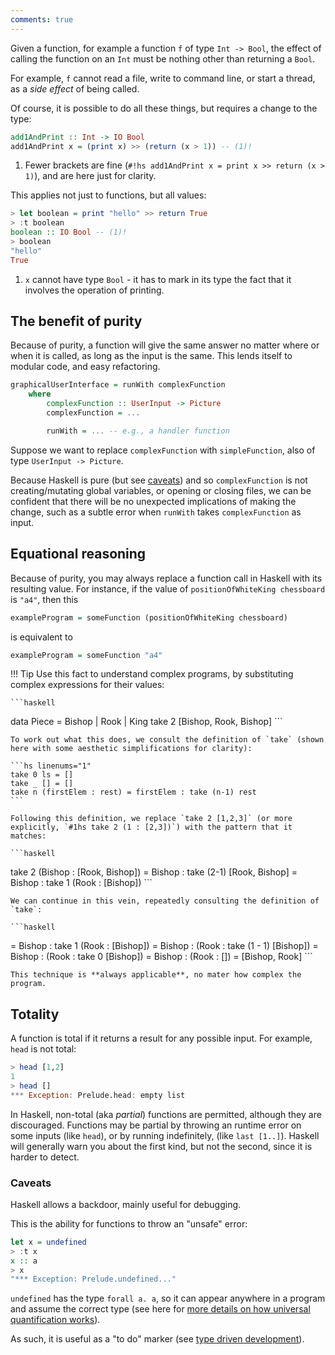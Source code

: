 ```yaml
---
comments: true
---
```



Given a function, for example a function `f` of type `Int -> Bool`, the effect of calling the function on an `Int` must be nothing other than returning a `Bool`.

For example, `f` cannot read a file, write to command line, or start a thread, as a *side effect* of being called.

Of course, it is possible to do all these things, but requires a change to the type:

```hs
add1AndPrint :: Int -> IO Bool
add1AndPrint x = (print x) >> (return (x > 1)) -- (1)!
```

1. Fewer brackets are fine (`#!hs add1AndPrint x = print x >> return (x > 1)`), and are here just for clarity.

This applies not just to functions, but all values:

```hs title="repl example"
> let boolean = print "hello" >> return True
> :t boolean
boolean :: IO Bool -- (1)!
> boolean
"hello"
True
```

1. `x` cannot have type `Bool` - it has to mark in its type the fact that it involves the operation of printing.

## The benefit of purity

Because of purity, a function will give the same answer no matter where or when it is called, as long as the input is the same. This lends itself to modular code, and easy refactoring.

```hs
graphicalUserInterface = runWith complexFunction
    where 
        complexFunction :: UserInput -> Picture
        complexFunction = ...

        runWith = ... -- e.g., a handler function
```

Suppose we want to replace `complexFunction` with `simpleFunction`, also of type `UserInput -> Picture`.


Because Haskell is pure (but see [caveats](/thinkingfunctionally/purity/#caveats)) and so `complexFunction` is not creating/mutating global variables, or opening or closing files, we can be confident that there will be no unexpected implications of making the change, such as a subtle error when `runWith` takes `complexFunction` as input. 

## Equational reasoning

Because of purity, you may always replace a function call in Haskell with its resulting value. For instance, if the value of `positionOfWhiteKing chessboard` is `"a4"`, then this

```hs
exampleProgram = someFunction (positionOfWhiteKing chessboard)
```

is equivalent to

```hs
exampleProgram = someFunction "a4"
```

!!! Tip
    Use this fact to understand complex programs, by substituting complex expressions for their values:

    ```haskell
   data Piece = Bishop | Rook | King
    take 2 [Bishop, Rook, Bishop]
    ```

    To work out what this does, we consult the definition of `take` (shown here with some aesthetic simplifications for clarity):

    ```hs linenums="1"
    take 0 ls = []
    take _ [] = []
    take n (firstElem : rest) = firstElem : take (n-1) rest
    ```

    Following this definition, we replace `take 2 [1,2,3]` (or more explicitly, `#1hs take 2 (1 : [2,3])`) with the pattern that it matches:

    ```haskell
   take 2 (Bishop : [Rook, Bishop]) 
        = Bishop : take (2-1) [Rook, Bishop] 
        = Bishop : take 1 (Rook : [Bishop])
    ```

    We can continue in this vein, repeatedly consulting the definition of `take`:

    ```haskell
   = Bishop : take 1 (Rook : [Bishop])
        = Bishop : (Rook : take (1 - 1) [Bishop])
        = Bishop : (Rook : take 0 [Bishop]) 
        = Bishop : (Rook : [])
        = [Bishop, Rook]
    ```

    This technique is **always applicable**, no mater how complex the program.

## Totality

A function is total if it returns a result for any possible input. For example, `head` is not total:

```hs title="repl example"
> head [1,2]
1
> head []
*** Exception: Prelude.head: empty list
```

In Haskell, non-total (aka *partial*) functions are permitted, although they are discouraged. Functions may be partial by throwing an runtime error on some inputs (like `head`), or by running indefinitely, (like `last [1..]`). Haskell will generally warn you about the first kind, but not the second, since it is harder to detect.

### Caveats

Haskell allows a backdoor, mainly useful for debugging. 

This is the ability for functions to throw an "unsafe" error:

```hs title="repl example"
let x = undefined
> :t x
x :: a
> x
"*** Exception: Prelude.undefined..."
```

`undefined` has the type `forall a. a`, so it can appear anywhere in a program and assume the correct type (see here for [more details on how universal quantification works](/basics/types/#how-to-use)). 

As such, it is useful as a "to do" marker (see [type driven development](/thinkingfunctionally/typeinference/#type-driven-development)).


